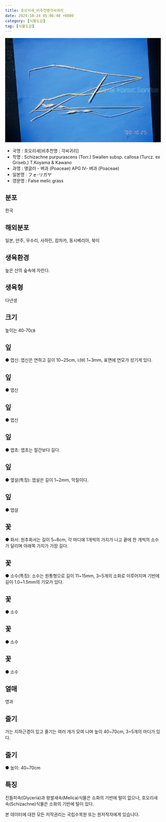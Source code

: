 ```yaml
---
title: 호오리새_비추천명각씨귀리
date: 2024-10-24 05:06:40 +0800
category: [식물도감]
tag: [식물도감]
---
```




![호오리새[비추천명 : 각씨귀리]](/assets/img/fileUpload/plants/basic/Gramineae/Schizachne/14714/1_th2.JPG)
- 국명 : 호오리새[비추천명 : 각씨귀리]
- 학명 : Schizachne purpurascens (Torr.) Swallen subsp. callosa (Turcz. ex Griseb.) T.Koyama & Kawano
- 과명 : 앵글러 - 벼과 (Poaceae) APG Ⅳ- 벼과 (Poaceae)
- 일본명 : フォ-リガヤ
- 영문명 : False melic grass


## 분포
한국
## 해외분포
일본, 만주, 우수리, 사하린, 캄차카, 동시베리아, 북미
## 생육환경
높은 산의 숲속에 자란다.
## 생육형
다년생
## 크기
높이는 40-70㎝
## 잎
● 엽신: 엽신은 연하고 길이 10~25cm, 너비 1~3mm, 표면에 연모가 성기게 있다.
## 잎
● 엽신
## 잎
● 엽신
## 잎
● 엽초: 엽초는 절간보다 길다.
## 잎
● 옆설(특징): 엽설은 길이 1~2mm, 막질이다.
## 잎
● 엽설
## 꽃
● 화서: 원추화서는 길이 5~8cm, 각 마디에 1개씩의 가지가 나고 끝에 한 개씩의 소수가 달리며 아래쪽 가지가 가장 길다.
## 꽃
● 소수(특징): 소수는 원통형으로 길이 11~15mm, 3~5개의 소화로 이루어지며 기반에 길이 1.0~1.5mm의 기모가 있다.
## 꽃
● 소수
## 꽃
● 소수
## 꽃
● 소수
## 열매
영과
## 줄기
가는 지하근경이 있고 줄기는 여러 개가 모여 나며 높이 40~70cm, 3~5개의 마디가 있다.
## 줄기
● 높이: 40~70cm
## 특징
진들피속(Glyceria)과 왕쌀새속(Melica)식물은 소화의 기반에 털이 없으나, 호오리새속(Schizachne)식물은 소화의 기반에 털이 있다.






본 데이터에 대한 모든 저작권리는 국립수목원 또는 원저작자에게 있습니다.
